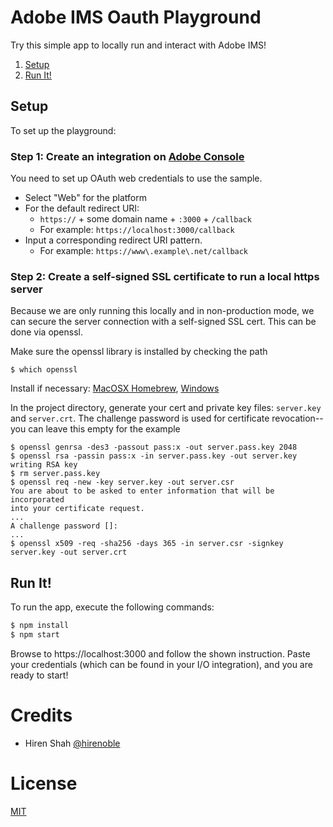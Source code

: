 # Adobe IMS Oauth Playground
  Try this simple app to locally run and interact with Adobe IMS!

1. [Setup](#Setup)
1. [Run It!](#Run)

## <a name="Setup">Setup</a>

To set up the playground:

### Step 1: Create an integration on [Adobe Console](https://console.adobe.io/)
You need to set up OAuth web credentials to use the sample. 
* Select "Web" for the platform
* For the default redirect URI:
	* `https://` +   some domain name +  `:3000` + `/callback`
	* For example: `https://localhost:3000/callback`
* Input a corresponding redirect URI pattern.
	* For example: `https://www\.example\.net/callback`

### Step 2: Create a self-signed SSL certificate to run a local https server
Because we are only running this locally and in non-production mode, we can secure the server connection with a self-signed SSL cert. This can be done via openssl. 

Make sure the openssl library is installed by checking the path

	$ which openssl

Install if necessary: [MacOSX Homebrew](http://brewformulas.org/Openssl), [Windows](http://gnuwin32.sourceforge.net/packages/openssl.htm)

In the project directory, generate your cert and private key files: `server.key` and `server.crt`. The challenge password is used for certificate revocation-- you can leave this empty for the example

	$ openssl genrsa -des3 -passout pass:x -out server.pass.key 2048
	$ openssl rsa -passin pass:x -in server.pass.key -out server.key
	writing RSA key
	$ rm server.pass.key
	$ openssl req -new -key server.key -out server.csr
	You are about to be asked to enter information that will be incorporated
	into your certificate request.
	...
	A challenge password []:
	...
	$ openssl x509 -req -sha256 -days 365 -in server.csr -signkey server.key -out server.crt

## <a name="Run">Run It!</a>

 To run the app, execute the following commands:

  ```sh
  $ npm install
  $ npm start
  ```
Browse to https://localhost:3000 and follow the shown instruction. Paste your credentials (which can be found in your I/O integration), and you are ready to start!

# Credits
- Hiren Shah [@hirenoble](https://github.com/hirenoble)

# License
[MIT](LICENSE)
